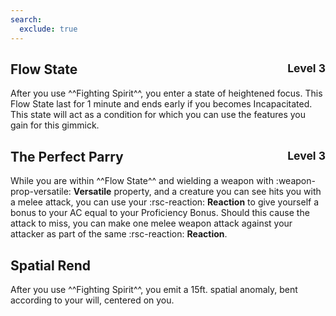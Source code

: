 ```yaml
---
search:
  exclude: true
---
```


## Flow State <span style="float:right;"> <small> Level 3 </small> </span>

After you use ^^Fighting Spirit^^, you enter a state of heightened focus. This Flow State last for 1 minute and ends early if you becomes Incapacitated. This state will act as a condition for which you can use the features you gain for this gimmick. 

## The Perfect Parry <span style="float:right;"> <small> Level 3 </small> </span>

While you are within ^^Flow State^^ and wielding a weapon with :weapon-prop-versatile: **Versatile** property, and a creature you can see hits you with a melee attack, you can use your :rsc-reaction: **Reaction** to give yourself a bonus to your AC equal to your Proficiency Bonus. Should this cause the attack to miss, you can make one melee weapon attack against your attacker as part of the same :rsc-reaction: **Reaction**.

## Spatial Rend

After you use ^^Fighting Spirit^^, you emit a 15ft. spatial anomaly, bent according to your will, centered on you. 